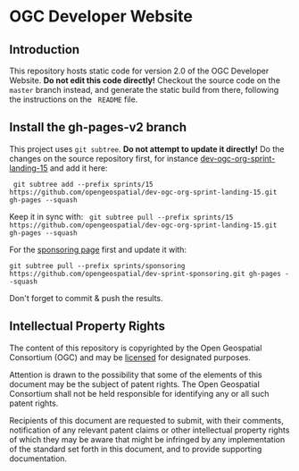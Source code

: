 # OGC Developer Website

## Introduction
This repository hosts static code for version 2.0 of the OGC Developer Website. **Do not edit this code directly!** Checkout the source code on the `master` branch instead, and generate the static build from there, following the instructions on the ` README` file. 

## Install the gh-pages-v2 branch

This project uses `git subtree`. **Do not attempt to update it directly!** Do the changes on the source repository first, for instance [dev-ogc-org-sprint-landing-15](https://github.com/opengeospatial/dev-ogc-org-sprint-landing-15.git) and add it here:

` git subtree add --prefix sprints/15 https://github.com/opengeospatial/dev-ogc-org-sprint-landing-15.git gh-pages --squash` 

Keep it in sync with:
` git subtree pull --prefix sprints/15 https://github.com/opengeospatial/dev-ogc-org-sprint-landing-15.git gh-pages --squash` 

For the [sponsoring page](https://github.com/doublebyte1/sponsoring.git) first and update it with:

`git subtree pull --prefix sprints/sponsoring https://github.com/opengeospatial/dev-sprint-sponsoring.git gh-pages --squash`

Don't forget to commit & push the results.

## Intellectual Property Rights

The content of this repository is copyrighted by the Open Geospatial Consortium (OGC) and may be [licensed](https://github.com/opengeospatial/er_template/blob/master/LICENSE) for designated purposes.

Attention is drawn to the possibility that some of the elements of this document may be the subject of patent rights. The Open Geospatial Consortium shall not be held responsible for identifying any or all such patent rights.

Recipients of this document are requested to submit, with their comments, notification of any relevant patent claims or other intellectual property rights of which they may be aware that might be infringed by any implementation of the standard set forth in this document, and to provide supporting documentation.